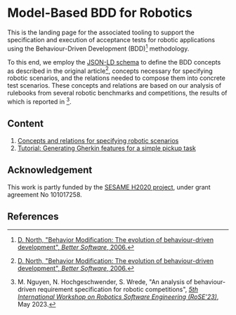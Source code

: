 # Model-Based BDD for Robotics

This is the landing page for the associated tooling to support the specification and
execution of acceptance tests for robotic applications using the
Behaviour-Driven Development (BDD)[^north2003bdd] methodology.

To this end, we employ the [JSON-LD schema](https://json-ld.org/) to define the BDD concepts as
described in the original article[^north2003bdd], concepts necessary for specifying robotic scenarios,
and the relations needed to compose them into concrete test scenarios. These concepts and relations
are based on our analysis of rulebooks from several robotic benchmarks and competitions, the results
of which is reported in [^nguyen2023rulebook].

## Content

1. [Concepts and relations for specifying robotic scenarios](bdd-concepts.md)
2. [Tutorial: Generating Gherkin features for a simple pickup task](bdd-tutorial-feature-gen.md)

## Acknowledgement

This work is partly funded by the [SESAME H2020 project](https://www.sesame-project.org/),
under grant agreement No 101017258.

## References

[^north2003bdd]: [D. North, "Behavior Modification: The evolution of behaviour-driven development", _Better Software_, 2006.](https://dannorth.net/introducing-bdd/)

[^nguyen2023rulebook]: M. Nguyen, N. Hochgeschwender, S. Wrede, "An analysis of behaviour-driven requirement specification for robotic competitions", [_5th International Workshop on Robotics Software Engineering (RoSE’23)_](https://rose-workshops.github.io/rose2023/), May 2023.